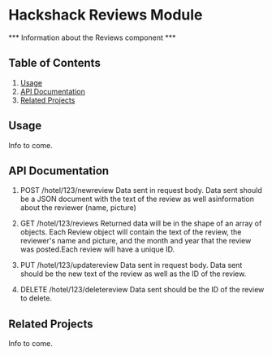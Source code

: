 # Hackshack Reviews Module

*** Information about the Reviews component ***

## Table of Contents

1. [Usage](#Usage)
1. [API Documentation](#API)
1. [Related Projects](#related)

## Usage

Info to come.

## API Documentation

1. POST /hotel/123/newreview
Data sent in request body. Data sent should be a JSON document with the text of the review as well asinformation about the reviewer (name, picture) 

1. GET /hotel/123/reviews
Returned data will be in the shape of an array of objects. Each Review object will contain the text of the review, the reviewer's name and picture, and the month and year that the review was posted.Each review will have a unique ID.

1. PUT /hotel/123/updatereview
Data sent in request body. Data sent should be the new text of the review as well as the ID of the review.

1. DELETE /hotel/123/deletereview
Data sent should be the ID of the review to delete.

## Related Projects

Info to come.
